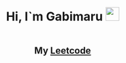 <h1 align="center">Hi, I`m Gabimaru <img src="https://github.com/blackcater/blackcater/raw/main/images/Hi.gif" height="32" /></h1>


<h2 align="center">
    <a href="https://leetcode.com/u/IamGabimaru/" target="_blank">
        <img src="https://leetcard.jacoblin.cool/IamGabimaru?theme=dark&ext=heatmap" alt="">
    </a>

My <a href="https://leetcode.com/u/IamGabimaru/">Leetcode</a>
</h2>


<div align="center">
    <img src="https://github-readme-stats.vercel.app/api/top-langs/?username=IamGabimaru" alt="">
</div>
